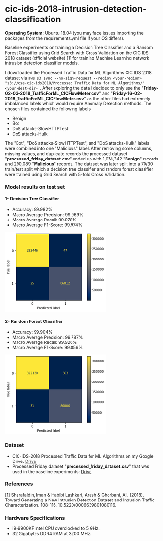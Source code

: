 # cic-ids-2018-intrusion-detection-classification
__Operating System__: Ubuntu 18.04 (you may face issues importing the packages from the requirements.yml file if your OS differs).

Baseline experiments on training a Decision Tree Classifier and a Random Forest Classifier using Grid Search with Cross Validation on the CIC IDS 2018 dataset ([official website](https://www.unb.ca/cic/datasets/ids-2018.html)) [[1](#references)] for training Machine Learning network intrusion detection classifier models.

I downloaded the Processed Traffic Data for ML Algorithms CIC IDS 2018 dataset via ```aws s3 sync --no-sign-request --region <your-region> "s3://cse-cic-ids2018/Processed Traffic Data for ML Algorithms/" <your-dest-dir> ```. After exploring the data I decided to only use the "__Friday-02-03-2018_TrafficForML_CICFlowMeter.csv__" and "__Friday-16-02-2018_TrafficForML_CICFlowMeter.csv__" as the other files had extremely imbalanced labels which would require Anomaly Detection methods. The chosen files contained the following labels:
* Benign
* Bot
* DoS attacks-SlowHTTPTest
* DoS attacks-Hulk

The "Bot", "DoS attacks-SlowHTTPTest", and "DoS attacks-Hulk" labels were combined into one "Malicious" label. After removing some columns, missing values, and duplicate records the processed dataset "__processed_friday_dataset.csv__" ended up with 1,074,342 "__Benign__" records and 290,089 "__Malicious__" records. The dataset was later split into a 70/30 train/test split which a decision tree classifier and random forest classifier were trained using Grid Search with 5-fold Cross Validation.

### Model results on test set
#### 1- Decision Tree Classifier
* Accuracy: 99.982%
* Macro Average Precision: 99.969%
* Macro Average Recall: 99.978%
* Macro Average F1-Score: 99.974%

![decision-tree-confusion-matrix](trained_models_confusion_matrix_plots_on_test_set/decision_tree_cm.png "Decision Tree Confusion Matrix")

#### 2- Random Forest Classifier
* Accuracy: 99.904%
* Macro Average Precision: 99.787%
* Macro Average Recall: 99.926%
* Macro Average F1-Score: 99.856%

![random-forest-confusion-matrix](trained_models_confusion_matrix_plots_on_test_set/random_forest_cm.png "Random Forest Confusion Matrix")

### Dataset
* CIC-IDS-2018 Processed Traffic Data for ML Algorithms on my Google Drive: [Drive](https://drive.google.com/file/d/1cJECqTj7ExPuwCddrCPB5RTnuk5NKvCF/view?usp=sharing)
* Processed Friday dataset "__processed_friday_dataset.csv__" that was used in the baseline experiments: [Drive](https://drive.google.com/file/d/1PaRrET5dDzJPFwGa7bUMmIwjQmE9otTb/view?usp=sharing)

### References
[1] Sharafaldin, Iman & Habibi Lashkari, Arash & Ghorbani, Ali. (2018). Toward Generating a New Intrusion Detection Dataset and Intrusion Traffic Characterization. 108-116. 10.5220/0006639801080116.

### Hardware Specifications
* i9-9900KF Intel CPU overclocked to 5 GHz.
* 32 Gigabytes DDR4 RAM at 3200 MHz.
